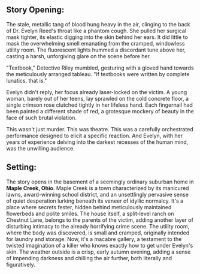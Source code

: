 ## Story Opening:

The stale, metallic tang of blood hung heavy in the air, clinging to the back of Dr. Evelyn Reed's throat like a phantom cough. She pulled her surgical mask tighter, its elastic digging into the skin behind her ears. It did little to mask the overwhelming smell emanating from the cramped, windowless utility room. The fluorescent lights hummed a discordant tune above her, casting a harsh, unforgiving glare on the scene before her.

"Textbook," Detective Riley mumbled, gesturing with a gloved hand towards the meticulously arranged tableau. "If textbooks were written by complete lunatics, that is."

Evelyn didn't reply, her focus already laser-locked on the victim. A young woman, barely out of her teens, lay sprawled on the cold concrete floor, a single crimson rose clutched tightly in her lifeless hand. Each fingernail had been painted a different shade of red, a grotesque mockery of beauty in the face of such brutal violation.

This wasn't just murder. This was theatre. This was a carefully orchestrated performance designed to elicit a specific reaction. And Evelyn, with her years of experience delving into the darkest recesses of the human mind, was the unwilling audience.

## Setting:

The story opens in the basement of a seemingly ordinary suburban home in **Maple Creek, Ohio**. Maple Creek is a town characterized by its manicured lawns, award-winning school district, and an unsettlingly pervasive sense of quiet desperation lurking beneath its veneer of idyllic normalcy. It's a place where secrets fester, hidden behind meticulously maintained flowerbeds and polite smiles. The house itself, a split-level ranch on Chestnut Lane, belongs to the parents of the victim, adding another layer of disturbing intimacy to the already horrifying crime scene. The utility room, where the body was discovered, is small and cramped, originally intended for laundry and storage. Now, it's a macabre gallery, a testament to the twisted imagination of a killer who knows exactly how to get under Evelyn's skin. The weather outside is a crisp, early autumn evening, adding a sense of impending darkness and chilling the air further, both literally and figuratively.
